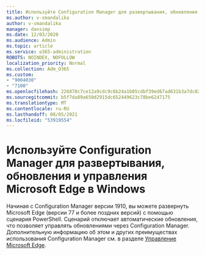 ```yaml
---
title: Используйте Configuration Manager для развертывания, обновления и управления Microsoft Edge в Windows
ms.author: v-smandalika
author: v-smandalika
manager: dansimp
ms.date: 12/03/2020
ms.audience: Admin
ms.topic: article
ms.service: o365-administration
ROBOTS: NOINDEX, NOFOLLOW
localization_priority: Normal
ms.collection: Adm_O365
ms.custom:
- "9004030"
- "7100"
ms.openlocfilehash: 226878c7ce12a9cdc9c6b24a1b05cdbf39ed67ad631b3a7dc02bbe0d7d6b91a2
ms.sourcegitcommit: b5f7da89a650d2915dc652449623c78be6247175
ms.translationtype: MT
ms.contentlocale: ru-RU
ms.lasthandoff: 08/05/2021
ms.locfileid: "53919554"
---
```

# <a name="use-configuration-manager-to-deploy-update-and-manage-microsoft-edge-on-windows"></a>Используйте Configuration Manager для развертывания, обновления и управления Microsoft Edge в Windows

Начиная с Configuration Manager версии 1910, вы можете развернуть Microsoft Edge (версии 77 и более поздних версий) с помощью сценария PowerShell. Сценарий отключает автоматические обновления, что позволяет управлять обновлениями через Configuration Manager. Дополнительную информацию об этом и других преимуществах использования Configuration Manager см. в разделе [Управление Microsoft Edge](https://docs.microsoft.com/mem/configmgr/apps/deploy-use/deploy-edge?).